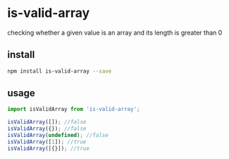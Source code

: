 # is-valid-array

checking whether a given value is an array and its length is greater than 0

## install

```bash
npm install is-valid-array --save
```

## usage

```jsx
import isValidArray from 'is-valid-array';

isValidArray([]); //false
isValidArray({}); //false
isValidArray(undefined); //false
isValidArray([1]); //true
isValidArray([{}]); //true
```
